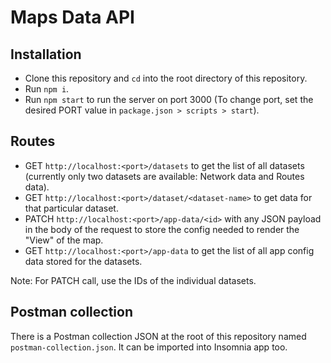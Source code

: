 # Maps Data API

## Installation

- Clone this repository and `cd` into the root directory of this repository.
- Run `npm i`.
- Run `npm start` to run the server on port 3000 (To change port, set the desired PORT value in `package.json > scripts > start`).

## Routes

- GET `http://localhost:<port>/datasets` to get the list of all datasets (currently only two datasets are available: Network data and Routes data).
- GET `http://localhost:<port>/dataset/<dataset-name>` to get data for that particular dataset.
- PATCH `http://localhost:<port>/app-data/<id>` with any JSON payload in the body of the request to store the config needed to render the "View" of the map.
- GET `http://localhost:<port>/app-data` to get the list of all app config data stored for the datasets.

Note: For PATCH call, use the IDs of the individual datasets.

## Postman collection

There is a Postman collection JSON at the root of this repository named `postman-collection.json`. It can be imported into Insomnia app too.
